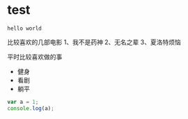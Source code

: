 # test
`hello world`

比较喜欢的几部电影
1、我不是药神
2、无名之辈
3、夏洛特烦恼

平时比较喜欢做的事
* 健身
* 看剧
* 躺平

```javascript
var a = 1;
console.log(a);
```